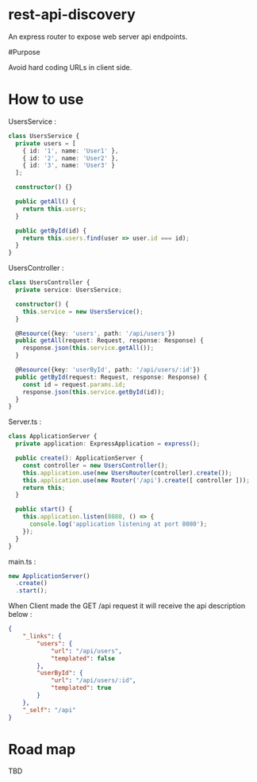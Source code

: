 # rest-api-discovery
An express router to expose web server api endpoints.

#Purpose

Avoid hard coding URLs in client side.

# How to use

UsersService :
```typescript
class UsersService {
  private users = [
    { id: '1', name: 'User1' },
    { id: '2', name: 'User2' },
    { id: '3', name: 'User3' }
  ];

  constructor() {}

  public getAll() {
    return this.users;
  }

  public getById(id) {
    return this.users.find(user => user.id === id);
  }
}
```

UsersController :
```typescript
class UsersController {
  private service: UsersService;

  constructor() {
    this.service = new UsersService();
  }

  @Resource({key: 'users', path: '/api/users'})
  public getAll(request: Request, response: Response) {
    response.json(this.service.getAll());
  }

  @Resource({key: 'userById', path: '/api/users/:id'})
  public getById(request: Request, response: Response) {
    const id = request.params.id;
    response.json(this.service.getById(id));
  }
}
```
Server.ts :
```typescript
class ApplicationServer {
  private application: ExpressApplication = express();

  public create(): ApplicationServer {
    const controller = new UsersController();
    this.application.use(new UsersRouter(controller).create());
    this.application.use(new Router('/api').create([ controller ]));
    return this;
  }

  public start() {
    this.application.listen(8080, () => {
      console.log('application listening at port 8080');
    });
  }
}
```
main.ts :
```typescript
new ApplicationServer()
  .create()
  .start();
```

When Client made the GET /api request it will receive the api description below :
```json
{
    "_links": {
        "users": {
            "url": "/api/users",
            "templated": false
        },
        "userById": {
            "url": "/api/users/:id",
            "templated": true
        }
    },
    "_self": "/api"
}
```

# Road map

TBD